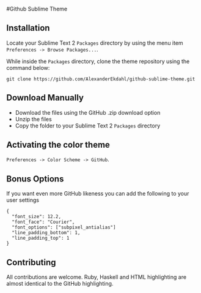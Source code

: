 #Github Sublime Theme

## Installation

Locate your Sublime Text 2 `Packages` directory by using the menu item `Preferences -> Browse Packages...`.

While inside the `Packages` directory, clone the theme repository using the command below:

    git clone https://github.com/AlexanderEkdahl/github-sublime-theme.git

## Download Manually

* Download the files using the GitHub .zip download option
* Unzip the files
* Copy the folder to your Sublime Text 2 `Packages` directory

## Activating the color theme

`Preferences -> Color Scheme -> GitHub`.

## Bonus Options

If you want even more GitHub likeness you can add the following to your user settings

    {
      "font_size": 12.2,
      "font_face": "Courier",
      "font_options": ["subpixel_antialias"]
      "line_padding_bottom": 1,
      "line_padding_top": 1
    }

## Contributing

All contributions are welcome. Ruby, Haskell and HTML highlighting are almost identical to the GitHub highlighting.

